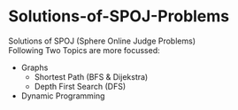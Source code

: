# Solutions-of-SPOJ-Problems
Solutions of SPOJ (Sphere Online Judge Problems)  
Following Two Topics are more focussed:
- Graphs
  - Shortest Path (BFS & Dijekstra)
  - Depth First Search (DFS)
- Dynamic Programming
